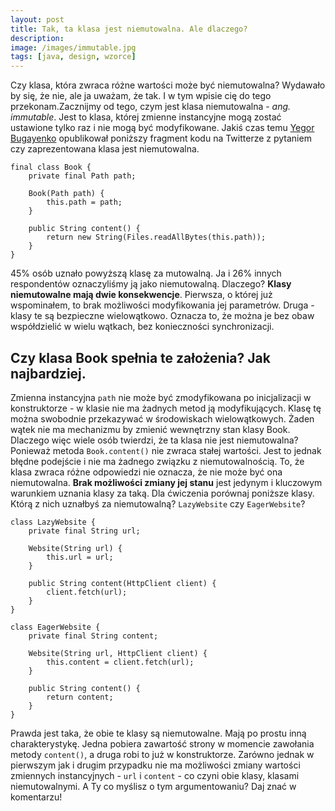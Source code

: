 ```yaml
---
layout: post
title: Tak, ta klasa jest niemutowalna. Ale dlaczego?
description: 
image: /images/immutable.jpg
tags: [java, design, wzorce]
---
```


Czy klasa, która zwraca różne wartości może być niemutowalna? Wydawało by się, że nie, ale ja uważam, że tak. I w tym wpisie cię do tego przekonam.Zacznijmy od tego, czym jest klasa niemutowalna - _ang. immutable_. Jest to klasa, której zmienne instancyjne mogą zostać ustawione tylko raz i nie mogą być modyfikowane. Jakiś czas temu [Yegor Bugayenko](https://twitter.com/yegor256/status/1097056700517863424) opublikował poniższy fragment kodu na Twitterze z pytaniem czy zaprezentowana klasa jest niemutowalna.

    final class Book {
        private final Path path;
    
        Book(Path path) {
            this.path = path;
        }
    
        public String content() {
            return new String(Files.readAllBytes(this.path));
        }
    }

45% osób uznało powyższą klasę za mutowalną. Ja i 26% innych respondentów oznaczyliśmy ją jako niemutowalną. Dlaczego? **Klasy niemutowalne mają dwie konsekwencje**. Pierwsza, o której już wspominałem, to brak możliwości modyfikowania jej parametrów. Druga - klasy te są bezpieczne wielowątkowo. Oznacza to, że można je bez obaw współdzielić w wielu wątkach, bez konieczności synchronizacji.
## Czy klasa Book spełnia te założenia? Jak najbardziej.
Zmienna instancyjna `path` nie może być zmodyfikowana po inicjalizacji w konstruktorze - w klasie nie ma żadnych metod ją modyfikujących. Klasę tę można swobodnie przekazywać w środowiskach wielowątkowych. Żaden wątek nie ma mechanizmu by zmienić wewnętrzny stan klasy Book. Dlaczego więc wiele osób twierdzi, że ta klasa nie jest niemutowalna? Ponieważ metoda `Book.content()` nie zwraca stałej wartości. Jest to jednak błędne podejście i nie ma żadnego związku z niemutowalnością. To, że klasa zwraca różne odpowiedzi nie oznacza, że nie może być ona niemutowalna. **Brak możliwości zmiany jej stanu** jest jedynym i kluczowym warunkiem uznania klasy za taką. Dla ćwiczenia porównaj poniższe klasy. Którą z nich uznałbyś za niemutowalną? `LazyWebsite` czy `EagerWebsite`?

    class LazyWebsite {
        private final String url;
    
        Website(String url) {
            this.url = url;
        }
    
        public String content(HttpClient client) {
            client.fetch(url);
        }
    }
    
    class EagerWebsite {
        private final String content;
    
        Website(String url, HttpClient client) {
            this.content = client.fetch(url);
        }
    
        public String content() {
            return content;
        }
    }

Prawda jest taka, że obie te klasy są niemutowalne. Mają po prostu inną charakterystykę. Jedna pobiera zawartość strony w momencie zawołania metody `content()`, a druga robi to już w konstruktorze. Zarówno jednak w pierwszym jak i drugim przypadku nie ma możliwości zmiany wartości zmiennych instancyjnych - `url` i `content` - co czyni obie klasy, klasami niemutowalnymi. A Ty co myślisz o tym argumentowaniu? Daj znać w komentarzu!
